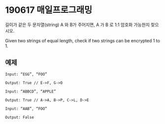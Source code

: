 # 190617 매일프로그래밍

길이가 같은 두 문자열(string) A 와 B가 주어지면, A 가 B 로 1:1 암호화 가능한지 찾으시오.

Given two strings of equal length, check if two strings can be encrypted 1 to 1.


## 예제
```
Input: “EGG”, “FOO”

Output: True // E->F, G->O
```

```
Input: “ABBCD”, “APPLE”

Output: True // A->A, B->P, C->L, D->E
```

```
Input: “AAB”, “FOO”

Output: False
```